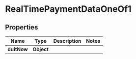

# RealTimePaymentDataOneOf1


## Properties

| Name | Type | Description | Notes |
|------------ | ------------- | ------------- | -------------|
|**duitNow** | **Object** |  |  |



